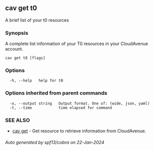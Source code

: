 ## cav get t0

A brief list of your t0 resources

### Synopsis

A complete list information of your T0 resources in your CloudAvenue account.

```
cav get t0 [flags]
```

### Options

```
  -h, --help   help for t0
```

### Options inherited from parent commands

```
  -o, --output string   Output format. One of: (wide, json, yaml)
  -t, --time            time elapsed for command
```

### SEE ALSO

* [cav get](cav_get.md)	 - Get resource to retrieve information from CloudAvenue.

###### Auto generated by spf13/cobra on 22-Jan-2024

